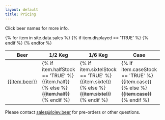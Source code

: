 ```yaml
---
layout: default
title: Pricing
---
```


Click beer names for more info.

<table>
  <thead>
    <tr>
      <th>Beer</th>
      <th>1/2 Keg</th>
      <th>1/6 Keg</th>
      <th>Case</th>
      <th title="Suggested Retail Price">Sugg.</th>
    </tr>
  </thead>
  <tbody>
  {% for item in site.data.sales %}
    {% if item.displayed == 'TRUE' %}
      <tr>
        <td class="name"><a class="btn" href="/beer/{{item.variant}}">{{item.beer}}</a></td>
        <td>
          {% if item.halfStock == 'TRUE' %}{{item.half}}
          {% else %}<s>{{item.half}}</s>{% endif %}
        </td>
        <td>
          {% if item.sixtelStock == 'TRUE' %}{{item.sixtel}}
          {% else %}<s>{{item.sixtel}}</s>{% endif %}
        </td>
        <td>
          {% if item.caseStock == 'TRUE' %}{{item.case}}
          {% else %}<s>{{item.case}}</s>{% endif %}
        </td>
        <td>{{item.retail}}</td>
      </tr>
    {% endif %}
  {% endfor %}
  </tbody>
</table>

Please contact [sales@lolev.beer](mailto:sales@lolev.beer) for pre-orders or other questions.
